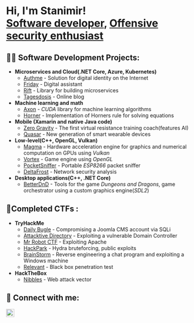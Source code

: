 <h1>Hi, I'm Stanimir! <br/><a href="https://github.com/r46narok">Software developer</a>, <a href="https://www.linkedin.com/in/stanimir-kolev-60984a227/">Offensive security enthusiast</a>

<h2>👨‍💻 Software Development Projects:</h2>

- <b>Microservices and Cloud(.NET Core, Azure, Kubernetes)</b>
  - [Authme](https://github.com/r46narok/AuthMe) - Solution for digital identity on the Internet
  - [Friday](https://github.com/r46narok/Friday) - Digital assistant
  - [Rift](https://github.com/r46narok/Rift) - Library for building microservices
  - [Tagesdosis](https://github.com/batmitio/tagesdosis) - Online blog
- <b>Machine learning and math</b>
  - [Axon](https://github.com/r46narok/axon) - *CUDA* library for machine learning algorithms 
  - [Horner](https://github.com/r46narok/horner) - Implementation of Horners rule for solving equations 
- <b>Mobile (Xamarin and native Java code)</b>
  - [Zero Gravity](https://github.com/r46narok/zerogravity) - The first virtual resistance training coach(features AI)
  - [Quasar](https://github.com/r46narok/quasar) - New generation of smart wearable devices
- <b>Low-level(C++, OpenGL, Vulkan)</b>
  - [Magma](https://github.com/r46narok/magma) - Hardware acceleration engine for graphics and numerical computation on GPUs using *Vulkan*
  - [Vortex](https://github.com/r46narok/vortex) - Game engine using *OpenGL*
  - [PocketSniffer](https://github.com/r46narok/pocketsniffer) - Portable *ESP8266* packet sniffer
  - [DeltaFrost](https://github.com/r46narok/deltafrost) - Network security analysis
- <b>Desktop applications(C++, .NET Core)</b>
  - [BetterDnD](https://github.com/r46narok/better-dnd) - Tools for the game *Dungeons and Dragons*, game orchestrator using a custom graphics engine(*SDL2*)

<h2>🚩Completed CTFs :</h2>

- <b>TryHackMe</b>
  - [Daily Bugle](https://tryhackme.com/room/dailybugle) - Compromising a Joomla CMS account via SQLi
  - [Attacktive Directory](https://tryhackme.com/room/attacktivedirectory) - Exploiting a vulnerable Domain Controller
  - [Mr Robot CTF](https://tryhackme.com/room/mrrobot) - Exploiting Apache
  - [HackPark](https://tryhackme.com/room/hackpark) - Hydra bruteforcing, public exploits
  - [BrainStorm](https://tryhackme.com/room/brainstorm) - Reverse engineering a chat program and exploiting a Windows machine
  - [Relevant](https://tryhackme.com/room/relevant) - Black box penetration test
- <b>HackTheBox</b>
  - [Nibbles](https://app.hackthebox.com/machines/121) - Web attack vector
  
<h2> 🤳 Connect with me:</h2>


[<img align="left" alt="Stanimir Kolev| LinkedIn" width="22px" src="https://cdn.jsdelivr.net/npm/simple-icons@v3/icons/linkedin.svg" />][linkedin]

[linkedin]: https://www.linkedin.com/in/stanimir-kolev-60984a227/
